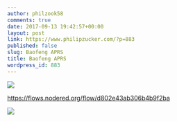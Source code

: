 ```yaml
---
author: philzook58
comments: true
date: 2017-09-13 19:42:57+00:00
layout: post
link: https://www.philipzucker.com/?p=883
published: false
slug: Baofeng APRS
title: Baofeng APRS
wordpress_id: 883
---
```


![](http://www.miklor.com/COM/images/dualplug.jpg)

https://flows.nodered.org/flow/d802e43ab306b4b9f2ba

![](http://i.imgur.com/X2J1Cyc.jpg)



